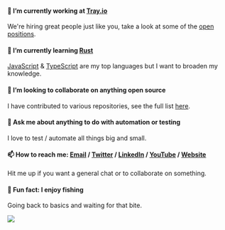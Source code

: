 #### 🔭 I’m currently working at [Tray.io](https://tray.io/)
We're hiring great people just like you, take a look at some of the [open positions](https://grnh.se/f43ac2912).

#### 🦀 I’m currently learning [Rust](https://www.rust-lang.org/)
[JavaScript](https://www.javascript.com/) & [TypeScript](https://www.typescriptlang.org/) are my top languages but I want to broaden my knowledge.

#### 👯 I’m looking to collaborate on anything open source
I have contributed to various repositories, see the full list [here](contributions.md).

#### 💬 Ask me about anything to do with automation or testing
I love to test / automate all things big and small.

#### 📫 How to reach me: [Email](mailto:thomaschaplin@outlook.com) / [Twitter](https://twitter.com/ThomasChaplin_) / [LinkedIn](https://www.linkedin.com/in/thomas-chaplin/) / [YouTube](https://www.youtube.com/channel/UCgrsESnTqiMw37T-Xh5FW-g) / [Website](https://www.thomaschaplin.me/)
Hit me up if you want a general chat or to collaborate on something.

#### 🎣 Fun fact: I enjoy fishing
Going back to basics and waiting for that bite.

![](https://komarev.com/ghpvc/?username=thomaschaplin)
